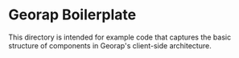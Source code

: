 # Georap Boilerplate

This directory is intended for example code that captures the basic structure of components in Georap's client-side architecture.
